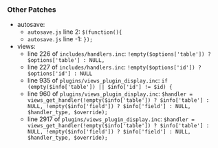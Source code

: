 ### Other Patches

* autosave:
  * `autosave.js` line 2: `$(function(){`
  * `autosave.js` line -1: `});`
* views:
  * line 226 of `includes/handlers.inc`: `!empty($options['table']) ? $options['table'] : NULL,`
  * line 227 of `includes/handlers.inc`: `!empty($options['id']) ? $options['id'] : NULL`
  * line 935 of `plugins/views_plugin_display.inc`: `if (empty($info['table']) || $info['id'] != $id) {`
  * line 960 of `plugins/views_plugin_display.inc`: `$handler = views_get_handler(!empty($info['table']) ? $info['table'] : NULL, !empty($info['field']) ? $info['field'] : NULL, $handler_type, $override);`
  * line 2917 of `plugins/views_plugin_display.inc`: `$handler = views_get_handler(!empty($info['table']) ? $info['table'] : NULL, !empty($info['field']) ? $info['field'] : NULL, $handler_type, $override);`
